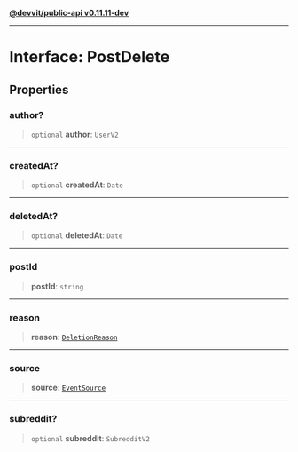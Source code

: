 [**@devvit/public-api v0.11.11-dev**](../../../../README.md)

---

# Interface: PostDelete

## Properties

<a id="author"></a>

### author?

> `optional` **author**: `UserV2`

---

<a id="createdat"></a>

### createdAt?

> `optional` **createdAt**: `Date`

---

<a id="deletedat"></a>

### deletedAt?

> `optional` **deletedAt**: `Date`

---

<a id="postid"></a>

### postId

> **postId**: `string`

---

<a id="reason"></a>

### reason

> **reason**: [`DeletionReason`](../../../../enumerations/DeletionReason.md)

---

<a id="source"></a>

### source

> **source**: [`EventSource`](../../../../enumerations/EventSource.md)

---

<a id="subreddit"></a>

### subreddit?

> `optional` **subreddit**: `SubredditV2`
